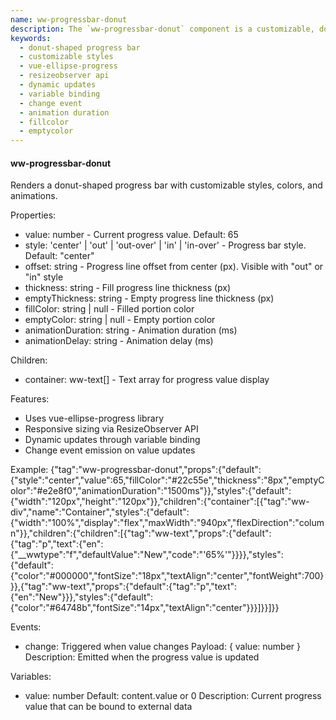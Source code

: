 ```yaml
---
name: ww-progressbar-donut
description: The `ww-progressbar-donut` component is a customizable, donut-shaped progress bar that supports dynamic styling, color adjustments, animations, and real-time updates, utilizing the `vue-ellipse-progress` library and `ResizeObserver` API for responsive design.
keywords:
  - donut-shaped progress bar
  - customizable styles
  - vue-ellipse-progress
  - resizeobserver api
  - dynamic updates
  - variable binding
  - change event
  - animation duration
  - fillcolor
  - emptycolor
---
```


#### ww-progressbar-donut

Renders a donut-shaped progress bar with customizable styles, colors, and animations.

Properties:
- value: number - Current progress value. Default: 65
- style: 'center' | 'out' | 'out-over' | 'in' | 'in-over' - Progress bar style. Default: "center"
- offset: string - Progress line offset from center (px). Visible with "out" or "in" style
- thickness: string - Fill progress line thickness (px)
- emptyThickness: string - Empty progress line thickness (px)
- fillColor: string | null - Filled portion color
- emptyColor: string | null - Empty portion color
- animationDuration: string - Animation duration (ms)
- animationDelay: string - Animation delay (ms)

Children:
- container: ww-text[] - Text array for progress value display

Features:
- Uses vue-ellipse-progress library
- Responsive sizing via ResizeObserver API
- Dynamic updates through variable binding
- Change event emission on value updates

Example:
{"tag":"ww-progressbar-donut","props":{"default":{"style":"center","value":65,"fillColor":"#22c55e","thickness":"8px","emptyColor":"#e2e8f0","animationDuration":"1500ms"}},"styles":{"default":{"width":"120px","height":"120px"}},"children":{"container":[{"tag":"ww-div","name":"Container","styles":{"default":{"width":"100%","display":"flex","maxWidth":"940px","flexDirection":"column"}},"children":{"children":[{"tag":"ww-text","props":{"default":{"tag":"p","text":{"en":{"__wwtype":"f","defaultValue":"New","code":"'65%'"}}}},"styles":{"default":{"color":"#000000","fontSize":"18px","textAlign":"center","fontWeight":700}}},{"tag":"ww-text","props":{"default":{"tag":"p","text":{"en":"New"}}},"styles":{"default":{"color":"#64748b","fontSize":"14px","textAlign":"center"}}}]}}]}}

Events:
- change: Triggered when value changes
  Payload: { value: number }
  Description: Emitted when the progress value is updated

Variables:
- value: number
  Default: content.value or 0
  Description: Current progress value that can be bound to external data
